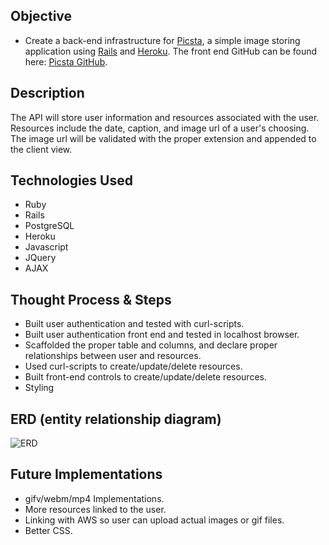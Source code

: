 ## Objective
* Create a back-end infrastructure for [Picsta](https://peterchang2.github.io/picsta-full-stack-front-end-client/), a simple image storing application using [Rails](https://github.com/peterchang2/picsta-full-stack-back-end-api) and [Heroku](https://picstafame.herokuapp.com/images). The front end GitHub can be found here: [Picsta GitHub](https://github.com/peterchang2/picsta-full-stack-front-end-client).

## Description
The API will store user information and resources associated with the user. Resources include the date, caption, and image url of a user's choosing. The image url will be validated with the proper extension and appended to the client view.

## Technologies Used
* Ruby
* Rails
* PostgreSQL
* Heroku
* Javascript
* JQuery
* AJAX

## Thought Process & Steps
* Built user authentication and tested with curl-scripts.
* Built user authentication front end and tested in localhost browser.
* Scaffolded the proper table and columns, and declare proper relationships between user and resources.
* Used curl-scripts to create/update/delete resources.
* Built front-end controls to create/update/delete resources.
* Styling

## ERD (entity relationship diagram)
![ERD](https://i.imgur.com/maFeqZF.jpg?2)

## Future Implementations
* gifv/webm/mp4 Implementations.
* More resources linked to the user.
* Linking with AWS so user can upload actual images or gif files.
* Better CSS.
